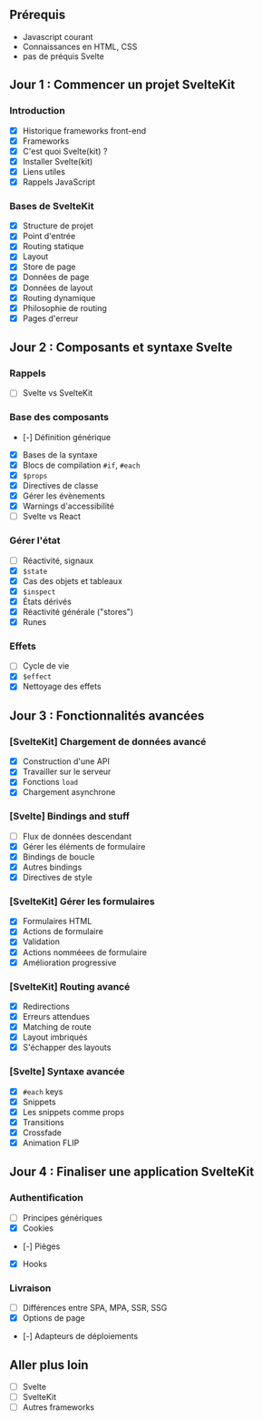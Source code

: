 ## Prérequis

- Javascript courant
- Connaissances en HTML, CSS
- pas de préquis Svelte

## Jour 1 : Commencer un projet SvelteKit

### Introduction

- [x] Historique frameworks front-end
- [x] Frameworks
- [x] C'est quoi Svelte(kit) ?
- [x] Installer Svelte(kit)
- [x] Liens utiles
- [x] Rappels JavaScript

### Bases de SvelteKit

- [x] Structure de projet
- [x] Point d'entrée
- [x] Routing statique
- [x] Layout
- [x] Store de page
- [x] Données de page
- [x] Données de layout
- [x] Routing dynamique
- [x] Philosophie de routing
- [x] Pages d'erreur

## Jour 2 : Composants et syntaxe Svelte

### Rappels

- [ ] Svelte vs SvelteKit

### Base des composants

- [-] Définition générique
- [x] Bases de la syntaxe
- [x] Blocs de compilation `#if`, `#each`
- [x] `$props`
- [x] Directives de classe
- [x] Gérer les évènements
- [x] Warnings d'accessibilité
- [ ] Svelte vs React

### Gérer l'état

- [ ] Réactivité, signaux
- [x] `$state`
- [x] Cas des objets et tableaux
- [x] `$inspect`
- [x] États dérivés
- [x] Réactivité générale ("stores")
- [x] Runes

### Effets

- [ ] Cycle de vie
- [x] `$effect`
- [x] Nettoyage des effets

## Jour 3 : Fonctionnalités avancées

### [SvelteKit] Chargement de données avancé

- [x] Construction d'une API
- [x] Travailler sur le serveur
- [x] Fonctions `load`
- [x] Chargement asynchrone

### [Svelte] Bindings and stuff

- [ ] Flux de données descendant
- [x] Gérer les éléments de formulaire
- [x] Bindings de boucle
- [x] Autres bindings
- [x] Directives de style

### [SvelteKit] Gérer les formulaires

- [x] Formulaires HTML
- [x] Actions de formulaire
- [x] Validation
- [x] Actions nomméees de formulaire
- [x] Amélioration progressive

### [SvelteKit] Routing avancé

- [x] Redirections
- [x] Erreurs attendues
- [x] Matching de route
- [x] Layout imbriqués
- [x] S'échapper des layouts

### [Svelte] Syntaxe avancée

- [x] `#each` keys
- [x] Snippets
- [x] Les snippets comme props
- [x] Transitions
- [x] Crossfade
- [x] Animation FLIP

## Jour 4 : Finaliser une application SvelteKit

### Authentification

- [ ] Principes génériques
- [x] Cookies
- [-] Pièges
- [x] Hooks

### Livraison

- [ ] Différences entre SPA, MPA, SSR, SSG
- [x] Options de page
- [-] Adapteurs de déploiements

## Aller plus loin

- [ ] Svelte
- [ ] SvelteKit
- [ ] Autres frameworks
